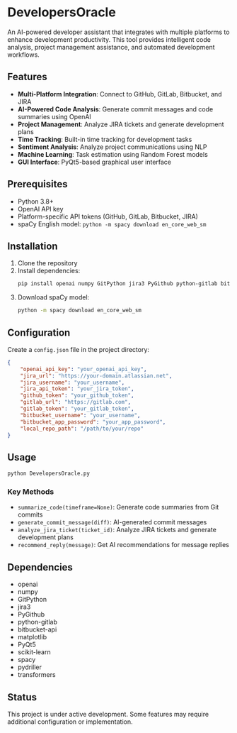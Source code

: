 # DevelopersOracle

An AI-powered developer assistant that integrates with multiple platforms to enhance development productivity. This tool provides intelligent code analysis, project management assistance, and automated development workflows.

## Features

- **Multi-Platform Integration**: Connect to GitHub, GitLab, Bitbucket, and JIRA
- **AI-Powered Code Analysis**: Generate commit messages and code summaries using OpenAI
- **Project Management**: Analyze JIRA tickets and generate development plans
- **Time Tracking**: Built-in time tracking for development tasks
- **Sentiment Analysis**: Analyze project communications using NLP
- **Machine Learning**: Task estimation using Random Forest models
- **GUI Interface**: PyQt5-based graphical user interface

## Prerequisites

- Python 3.8+
- OpenAI API key
- Platform-specific API tokens (GitHub, GitLab, Bitbucket, JIRA)
- spaCy English model: `python -m spacy download en_core_web_sm`

## Installation

1. Clone the repository
2. Install dependencies:
   ```bash
   pip install openai numpy GitPython jira3 PyGithub python-gitlab bitbucket-api matplotlib PyQt5 scikit-learn spacy pydriller transformers
   ```
3. Download spaCy model:
   ```bash
   python -m spacy download en_core_web_sm
   ```

## Configuration

Create a `config.json` file in the project directory:

```json
{
    "openai_api_key": "your_openai_api_key",
    "jira_url": "https://your-domain.atlassian.net",
    "jira_username": "your_username",
    "jira_api_token": "your_jira_token",
    "github_token": "your_github_token",
    "gitlab_url": "https://gitlab.com",
    "gitlab_token": "your_gitlab_token",
    "bitbucket_username": "your_username",
    "bitbucket_app_password": "your_app_password",
    "local_repo_path": "/path/to/your/repo"
}
```

## Usage

```bash
python DevelopersOracle.py
```

### Key Methods

- `summarize_code(timeframe=None)`: Generate code summaries from Git commits
- `generate_commit_message(diff)`: AI-generated commit messages
- `analyze_jira_ticket(ticket_id)`: Analyze JIRA tickets and generate development plans
- `recommend_reply(message)`: Get AI recommendations for message replies

## Dependencies

- openai
- numpy
- GitPython
- jira3
- PyGithub
- python-gitlab
- bitbucket-api
- matplotlib
- PyQt5
- scikit-learn
- spacy
- pydriller
- transformers

## Status

This project is under active development. Some features may require additional configuration or implementation.